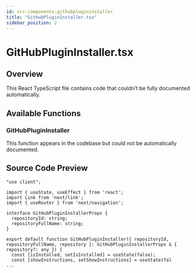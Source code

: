 ```yaml
---
id: src-components-githubplugininstaller
title: "GitHubPluginInstaller.tsx"
sidebar_position: 2
---
```


# GitHubPluginInstaller.tsx

## Overview

This React TypeScript file contains code that couldn't be fully documented automatically.

## Available Functions

### GitHubPluginInstaller

This function appears in the codebase but could not be automatically documented.



## Source Code Preview

```react typescript
"use client";

import { useState, useEffect } from 'react';
import Link from 'next/link';
import { useRouter } from 'next/navigation';

interface GitHubPluginInstallerProps {
  repositoryId: string;
  repositoryFullName: string;
}

export default function GitHubPluginInstaller({ repositoryId, repositoryFullName, repository }: GitHubPluginInstallerProps & { repository?: any }) {
  const [isInstalled, setIsInstalled] = useState(false);
  const [showInstructions, setShowInstructions] = useState(fal
...
```